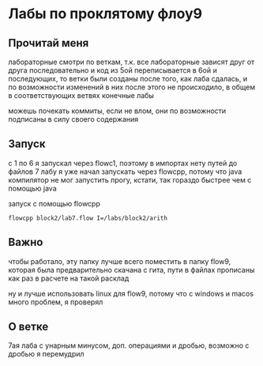 # Лабы по проклятому флоу9

## Прочитай меня
лабораторные смотри по веткам, т.к. все лабораторные зависят друг от друга последовательно 
и код из 5ой переписывается в 6ой и последующих, то ветки были созданы после того, как лаба сдалась, и по возможности изменений в них после этого не происходило, в общем в соответствующих ветвях конечные лабы

можешь почекать коммиты, если не влом, они по возможности подписаны в силу своего содержания

## Запуск
с 1 по 6 я запускал через flowc1, поэтому в импортах нету путей до файлов
7 лабу я уже начал запускать через flowcpp, потому что java компилятор не мог запустить прогу, кстати, так гораздо быстрее чем с помощью java

запуск с помощью flowcpp
```
flowcpp block2/lab7.flow I=/labs/block2/arith
```

## Важно
чтобы работало, эту папку лучше всего поместить в папку flow9, которая была предварительно скачана с гита, пути в файлах прописаны как раз
в расчете на такой расклад

ну и лучше использовать linux для flow9, потому что с windows и macos много проблем, я проверял

## О ветке
7ая лаба с унарным минусом, доп. операциями и дробью, возможно с дробью я перемудрил